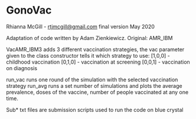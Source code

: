 # GonoVac

Rhianna McGill - rtjmcgill@gmail.com 
final version May 2020

Adaptation of code written by Adam Zienkiewicz. Original: AMR_IBM

VacAMR_IBM3 adds 3 different vaccination strategies, the vac parameter given to the class constructor tells it which strategy to use:
[1,0,0] - childhood vaccination
[0,1,0] - vaccination at screening
[0,0,1] - vaccination on diagnosis

run_vac runs one round of the simulation with the selected vaccination strategy 
run_avg runs a set number of simulations and plots the average prevalence, doses of the vaccine, number of people vaccinated at any one time.

Sub* txt files are submission scripts used to run the code on blue crystal
